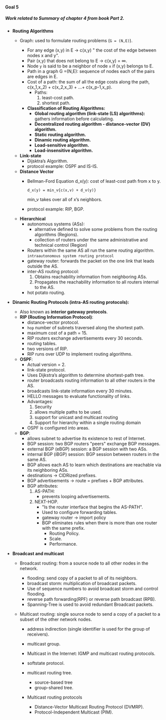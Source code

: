 #### Goal 5
##### Work related to Summary of chapter 4 from book  Part 2.

* **Routing Algorithms**
	- Graph: used to formulate routing problems (`G = (N,E)`).
		- For any edge (x,y) in E -> c(x,y) " the cost of the edge between nodes x and y".
		- Pair (x,y) that does not belong to E -> c(x,y) = ∞.
		- Node `y` is said to be a neighbor of node `x` if (x,y) belongs to E.
		- Path in a graph G =(N,E): sequence of nodes each of the pairs are edges in E.
		- Cost of a path: the sum of all the edge costs along the path, c(x_1,x_2) + c(x_2,x_3) + ...+ c(x_p-1,x_p).
			* Paths: 
				1. least-cost path.
				2. shortest path.
				
		* **Classification of Routing Algorithms:**			
			- **Global routing algorithm (link-state (LS) algorithms):** gathers information before calculating.
			- **Decentralized routing algorithm - distance-vector (DV) algorithm.**	
			- **Static routing algorithm.**
			- **Dinamic routing algorithm.**
			- **Load-sensitive algorithm.**
			- **Load-insensitive algorithm.**
						
	* **Link-state**
		- Dijsktraʼs Algorithm.
		- protocol example: OSPF and IS-IS.
	* **Distance Vector**
		- Bellman-Ford Equation
			d_x(y): cost of least-cost path from x to y.
			
			`d_x(y) = min_v{c(x,v) + d_v(y)}`
			
			min_v takes over all of x’s neighbors.
		- protocol example: RIP, BGP.		
	* **Hierarchical**
		- autonomous systems (ASs): 
			* alternative defined to solve some problems from the routing algorithms (Regions).
			* collection of routers under the same administrative and technical control (Region)
		- Routers within the same AS all run the same routing algorithm. `intraautonomous system routing protocol`
		- gateway router: forwards the packet on the one link that leads outside the AS.
		- inter-AS routing protocol:	
			1. Obtains reachability information from neighboring ASs.
			2. Propagates the reachability information to all routers internal to the AS.
		- hot potato routing.

* **Dinamic Routing Protocols (intra-AS routing protocols):**
	- Also known as **interior gateway protocols**.
	- **RIP (Routing Information Protocol)**:
		* distance-vector protocol.
		* `hop` number of subnets traversed along the shortest path.
		* maximum cost of a path = 15.
		* RIP routers exchange advertisements every 30 seconds.
		* routing tables.
		* two versions of RIP.
		* RIP runs over UDP to implement routing algorithms.
	- **OSPF**:
		- Actual version = 2.
		- link-state protocol.
		- Uses Dijkstra’s algorithm to determine shortest-path tree.
		- router broadcasts routing information to all other routers in the AS.
		- broadcasts link-state information every 30 minutes.
		- HELLO messages to evaluate functionality of links.
		- Advantages:
			1. Security
			2. allows multiple paths to be used.
			3. support for unicast and multicast routing
			4. Support for hierarchy within a single routing domain
		- OSPF is configured into areas.
	- **BGP**:
		- allows subnet to advertise its existence to rest of Internet.
		- BGP session: two BGP routers "peers" exchange BGP messages.
		- external BGP (eBGP) session: a BGP session with two ASs.
		- internal BGP (iBGP) session: BGP session between routers in the same AS.
		- BGP allows each AS to learn which destinations are reachable via its neighboring ASs.
		- destinations -> CIDRized prefixes.
		- BGP advertisements -> route = prefixes + BGP attributes.
		- BGP attributes:
			1. AS-PATH:
				* prevents looping advertisements.	
			2. NEXT-HOP.
				* "Is the router interface that begins the AS-PATH".
				* Used to configure forwarding tables.
				* gateway router -> import policy
				* BGP eliminates rules when there is more than one router with the same prefix.
					- Routing Policy.
					- Scale.
					- Performance.					
* **Broadcast and multicast**	
	- Broadcast routing: from a source node to all other nodes in the network.
		* flooding: send copy of a packet to all of its neighbors.
		* broadcast storm: multiplication of broadcast packets.
		* Use of sequence numbers to avoid broadcast storm and control flooding.
		* reverse path forwarding(RPF) or reverse path broadcast (RPB).
		* Spanning-Tree is used to avoid redundant Broadcast packets.
				
	- Multicast routing: single source node to send a copy of a packet to a subset of the other network nodes.
		* address indirection (single identifier is used for the group of receivers).		
		* multicast group.
		* Multicast in the Internet: IGMP and multicast routing protocols.
		* softstate protocol.
		* multicast routing tree.
			- source-based tree
			- group-shared tree.
			
		* Multicast routing protocols	
			* Distance-Vector Multicast Routing Protocol (DVMRP).	
			* Protocol-Independent Multicast (PIM).
			
